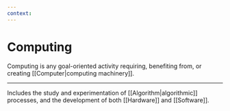 ```yaml
---
context:
---
```


# Computing

Computing is any goal-oriented activity requiring, benefiting from, or creating [[Computer|computing machinery]].

---

Includes the study and experimentation of [[Algorithm|algorithmic]] processes, and the development of both [[Hardware]] and [[Software]].
